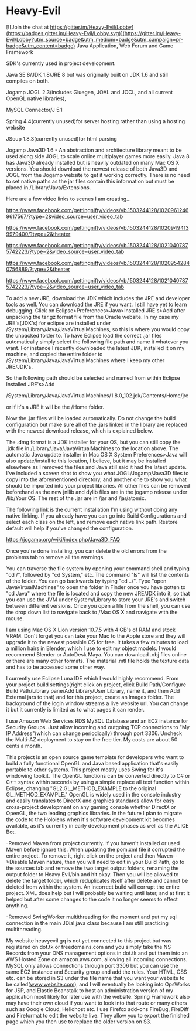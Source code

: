 # Heavy-Evil

[![Join the chat at https://gitter.im/Heavy-Evil/Lobby](https://badges.gitter.im/Heavy-Evil/Lobby.svg)](https://gitter.im/Heavy-Evil/Lobby?utm_source=badge&utm_medium=badge&utm_campaign=pr-badge&utm_content=badge)
Java Application, Web Forum and Game Framework

SDK's currently used in project development. 

Java SE 8/JDK 1.8/JRE 8 but was originally built on JDK 1.6 and still compiles on both. 

Jogamp JOGL 2.3(includes Gluegen, JOAL and JOCL, and all current OpenGL native libraries),

MySQL Connector/J 5.1

Spring 4.4(currently unused)for server hosting rather than using a hosting website

JSoup 1.8.3(currently unused)for html parsing

Jogamp Java3D 1.6 - An abstraction and architecture library meant to be used along side JOGL to scale online multiplayer games more easily. Java 8 has Java3D already installed but is heavily outdated on many Mac OS X versions. You should download the newest release of both Java3D and JOGL from the Jogamp website to get it working correctly. There is no need to set native paths as the jar files contain this information but must be placed in /Library/Java/Extensions. 

Here are a few video links to scenes I am creating...

https://www.facebook.com/gettingnifty/videos/vb.1503244128/10209612469617567/?type=2&video_source=user_video_tab

https://www.facebook.com/gettingnifty/videos/vb.1503244128/10209494139979400/?type=2&theater

https://www.facebook.com/gettingnifty/videos/vb.1503244128/10210407875742223/?type=2&video_source=user_video_tab

https://www.facebook.com/gettingnifty/videos/vb.1503244128/10209542840756889/?type=2&theater

https://www.facebook.com/gettingnifty/videos/vb.1503244128/10210407875742223/?type=2&video_source=user_video_tab

To add a new JRE, download the JDK which includes the JRE and developer tools as well. You can download the JRE if you want. I still have yet to learn debugging. Click on Eclipse>Preferences>Java>Installed JRE's>Add after unpacking the tar.gz format file from the Oracle website. In my case my JRE's(JDK's) for eclipse are installed under /System/Library/Java/JavaVirtualMachines, so this is where you would copy the unpacked folder to. To have Eclipse load the correct .jar files automatically simply select the following file path and name it whatever you want. For instance I recently downloaded the latest JDK, installed it on my machine, and copied the entire folder to /System/Library/Java/JavaVirtualMachines where I keep my other JRE/JDK's. 

So the following path should be selected and named from within Eclipse Installed JRE's>Add

/System/Library/Java/JavaVirtualMachines/1.8.0_102.jdk/Contents/Home/jre

or if it's a JRE it will be the /Home folder.

Now the .jar files will be loaded automatically. Do not change the build configuration but make sure all of the .jars linked in the library are replaced with the newest download release, which is explained below.

The .dmg format is a JDK installer for your OS, but you can still copy the .jdk file in /Library/Java/JavaVirtualMachines to the location above. The automatic Java update installer in Mac OS X System Preferences>Java will also update/install to this location, I believe, but it may be installed elsewhere as I removed the files and Java still said it had the latest update. I've included a screen shot to show you what JOGL/Jogamp/Java3D files to copy into the aforementioned directory, and another one to show you what should be imported into your project libraries. All other files can be removed beforehand as the new jnilib and dylib files are in the jogamp release under /lib/Your OS. The rest of the .jar are in /jar and /jar/atomic.

The following link is the current installation I'm using without doing any native linking. If you already have you can go into Build Configurations and select each class on the left, and remove each native link path. Restore default will help if you've changed the configuration.

https://jogamp.org/wiki/index.php/Java3D_FAQ

Once you're done installing, you can delete the old errors from the problems tab to remove all the warnings.

You can traverse the file system by opening your command shell and typing "cd /", followed by "cd System," etc. The command "ls" will list the contents of the folder. You can go backwards by typing "cd ../". Type "open JavaVirtualMachines" to open the folder in Finder once you have gotten to "cd Java" where the file is located and copy the new JRE/JDK into it, so that you can use the JVM under System/Library to store your JRE's and switch between different versions. Once you open a file from the shell, you can use the drop down list to navigate back to /Mac OS X and navigate with the mouse.

I am using Mac OS X Lion version 10.7.5 with 4 GB's of RAM and stock VRAM. Don't forget you can take your Mac to the Apple store and they will upgrade it to the newest possible OS for free. It takes a few minutes to load a million hairs in Blender, which I use to edit my object models. I would recommend Blender or AutoDesk Maya. You can download .obj files online or there are many other formats. The material .mtl file holds the texture data and has to be accessed some other way. 

I currently use Eclipse Luna IDE which I would highly recommend. From your project build settings(right click on project, click Build Path/Configure Build Path/Library pane/Add Library/User Library, name it, and then Add External jars to that) and for this project, create an Images folder. The background of the login window streams a live website url. You can change it but it currently is limited as to what pages it can render.   

I use Amazon Web Services RDS MySQL Database and an EC2 instance for Security Groups. Just allow incoming and outgoing TCP connections to "My IP Address"(which can change periodically) through port 3306. Uncheck the Multi-AZ deployment to stay on the free tier. My costs are about 50 cents a month.  

This project is an open source game template for developers who want to build a fully functional OpenGL and Java based application that's easily portable to other systems. This project mostly uses Swing for it's windowing toolkit. The OpenGL functions can be converted directly to C# or C++ syntax within seconds by using a simple replace all text function within Eclipse, changing "GL2.GL_METHOD_EXAMPLE to the original GL_METHOD_EXAMPLE." OpenGL is widely used in the console industry and easily translates to DirectX and graphics standards allow for easy cross-project development on any gaming console whether DirectX or OpenGL, the two leading graphics libraries. In the future I plan to migrate the code to the Hololens when it's software development kit becomes available, as it's currently in early development phases as well as the ALICE Bot. 

  -Removed Maven from project currently. If you haven't installed or used Maven before ignore this. When updating the pom.xml file it corrupted the entire project. To remove it, right click on the project and then Maven-->Disable Maven nature, then you will need to edit in your Build Path, go to the sources tab and remove the two target output folders, renaming the output folder to Heavy Evil/bin and hit okay. Then you will be allowed to delete the target folder, which reduplicates itself after delete and cannot be deleted from within the system. An incorrect build will corrupt the entire project. XML does help but I will probably be waiting until later, and at first it helped but after some changes to the code it no longer seems to effect anything. 
  
  -Removed SwingWorker multithreading for the moment and put my sql connection in the main JDial.java class because I am still practicing multithreading.
  
  My website heavyevil.gq is not yet connected to this project but was registered on dot.tk or freedomains.com and you simply take the NS Records from your DNS management options in dot.tk and put them into an AWS Hosted Zone on amazon.aws.com, allowing all incoming connections. MySQL only allows connections through port 3306 but you can use the same EC2 instance and Security group and add the rules. Your HTML, CSS etc. can be stored in S3 under the file name that you want your website to be called(www.website.com), and I will eventually be looking into OpsWorks for JSP, and Elastic Beanstalk to host an administration version of my application most likely for later use with the website. Spring Framework also may have their own cloud if you want to look into that route or many others such as Google Cloud, Heliohost etc. I use Firefox add-ons FireBug, FireDiff and Fireformat to edit the website live. They allow you to export the finished page which you then use to replace the older version on S3.

